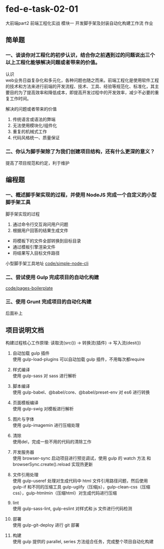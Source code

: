 # fed-e-task-02-01
大前端part2 前端工程化实战
模块一 开发脚手架及封装自动化构建工作流
作业

## 简单题
### 一、谈谈你对工程化的初步认识，结合你之前遇到过的问题说出三个以上工程化能够解决问题或者带来的价值。
认识  
web业务日益复杂化和多元化，各种问题也随之而来。前端工程化是使用软件工程的技术和方法来进行前端的开发流程、技术、工具、经验等规范化、标准化，其主要目的为了提高效率和降低成本，即提高开发过程中的开发效率，减少不必要的重复工作时间。

解决的问题或者带来的价值  
1. 传统语言或语法的弊端  
2. 无法使用模块化/组件化  
3. 重复的机械式工作  
4. 代码风格统一、质量保证  

### 二、你认为脚手架除了为我们创建项目结构，还有什么更深的意义？
提高了项目规范和约定，利于维护

## 编程题
### 一、概述脚手架实现的过程，并使用 NodeJS 完成一个自定义的小型脚手架工具
脚手架实现的过程  
1. 通过命令行交互询问用户问题  
2. 根据用户回答的结果生成文件  
* 将模板下的文件全部转换到目标目录  
* 通过模板引擎渲染文件  
* 将结果写入目标文件路径

小型脚手架工具地址
[code/simple-node-cli](https://github.com/shissan/lagou-web/blob/master/task/fed-e-task-02-01/code/simple-node-cli)

### 二、尝试使用 Gulp 完成项目的自动化构建
[code/pages-boilerplate](https://github.com/shissan/lagou-web/blob/master/task/fed-e-task-02-01/code/pages-boilerplate)

### 三、使用 Grunt 完成项目的自动化构建
后面补上

## 项目说明文档
构建过程核心工作原理: 读取流(src()) -> 转换流(插件) -> 写入流(dest())  

1. 自动加载 gulp 插件  
使用 gulp-load-plugins 可以自动加载 gulp 插件，不用每次都require

2. 样式编译  
使用 gulp-sass 对 sass 进行解析

3. 脚本编译  
使用 gulp-babel、@babel/core、@babel/preset-env 对 es6 进行转换

4. 页面模板编译  
使用 gulp-swig 对模板进行解析

5. 图片与字体  
使用 gulp-imagemin 进行压缩处理

6. 清除  
使用del，完成一些不用的代码的清除工作

7. 开发服务器  
使用 browser-sync 启动项目进行预览调试，使用 gulp 的 watch 方法 和 browserSync.create().reload 实现热更新

8. 文件引用处理  
使用 gulp-useref 处理对生成代码中 html 文件引用路径问题，然后使用 gulp-if 和不同的压缩工具 gulp-uglify（压缩js），gulp-clean-css（压缩css），gulp-htmlmin（压缩html）对生成代码进行压缩

9. lint  
使用 gulp-sass-lint, gulp-eslint 对样式和 js 文件进行代码检测

10. 部署  
使用 gulp-git-deploy 进行 git 部署

11. 构建  
使用 gulp 提供的 parallel, series 方法组合任务，完成整个项目自动化构建
